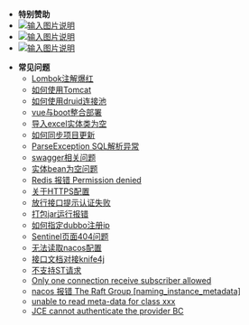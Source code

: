 <!-- _sidebar.md -->
- **特别赞助**
- [![输入图片说明](https://foruda.gitee.com/images/1704162419429172656/d0521e59_1766278.png "2024-01-02=>2028-01-02")](http://ccflow.org/?frm=ryPlus)
- [![输入图片说明](https://foruda.gitee.com/images/1705569347386939952/3f187980_1766278.jpeg "2024-01-18=>2025-01-18")](http://www.shuduokeji.com)
- [![输入图片说明](https://foruda.gitee.com/images/1711681233267310022/2ffbcff2_1766278.png "2024-03-29=>2025-03-29")](https://www.jnpfsoft.com/index.html?from=plus-doc)



* **常见问题**
  * [Lombok注解爆红](/questions/lombok.md)
  * [如何使用Tomcat](/questions/use_tomcat.md)
  * [如何使用druid连接池](/questions/use_druid.md)
  * [vue与boot整合部署](/questions/deploy_vue.md)
  * [导入excel实体类为空](/questions/import_excel.md)
  * [如何同步项目更新](/questions/synchronous_update.md)
  * [ParseException SQL解析异常](/questions/parse_exception.md)
  * [swagger相关问题](/questions/swagger.md)
  * [实体bean为空问题](/questions/bean_null.md)
  * [Redis 报错 Permission denied](/questions/permission_denied.md)
  * [关于HTTPS配置](/questions/https_config.md)
  * [放行接口提示认证失败](/questions/identify_fail.md)
  * [打包jar运行报错](/questions/jar_run_fail.md)
  * [如何指定dubbo注册ip](/questions/dubbo_ip.md)
  * [Sentinel页面404问题](/questions/sentinel_404.md)
  * [无法读取nacos配置](/questions/nacos_read_fail.md)
  * [接口文档对接knife4j](/questions/kinfe4j.md)
  * [不支持ST请求](/questions/st_not_support.md)
  * [Only one connection receive subscriber allowed](/questions/only_one_subscriber.md)
  * [nacos 报错 The Raft Group [naming_instance_metadata]](/questions/nacos_naming_instance_metadata.md)
  * [unable to read meta-data for class xxx](/questions/read_metadata.md)
  * [JCE cannot authenticate the provider BC](/questions/jce_cannot.md)